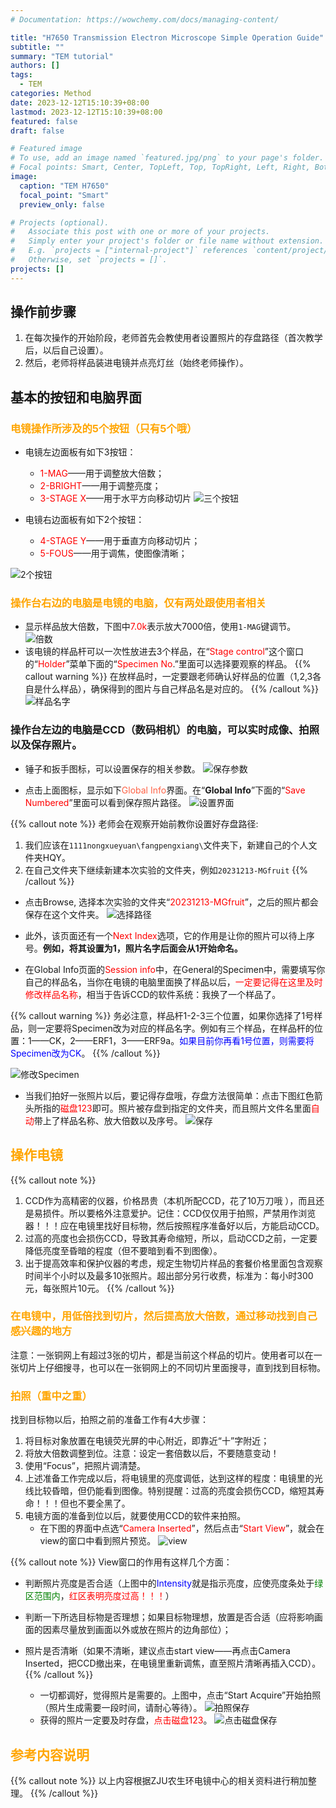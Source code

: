 ```yaml
---
# Documentation: https://wowchemy.com/docs/managing-content/

title: "H7650 Transmission Electron Microscope Simple Operation Guide"
subtitle: ""
summary: "TEM tutorial"
authors: []
tags:
  - TEM
categories: Method
date: 2023-12-12T15:10:39+08:00
lastmod: 2023-12-12T15:10:39+08:00
featured: false
draft: false

# Featured image
# To use, add an image named `featured.jpg/png` to your page's folder.
# Focal points: Smart, Center, TopLeft, Top, TopRight, Left, Right, BottomLeft, Bottom, BottomRight.
image:
  caption: "TEM H7650"
  focal_point: "Smart"
  preview_only: false

# Projects (optional).
#   Associate this post with one or more of your projects.
#   Simply enter your project's folder or file name without extension.
#   E.g. `projects = ["internal-project"]` references `content/project/deep-learning/index.md`.
#   Otherwise, set `projects = []`.
projects: []
---
```

## 操作前步骤
1. 在每次操作的开始阶段，老师首先会教使用者设置照片的存盘路径（首次教学后，以后自己设置）。
2. 然后，老师将样品装进电镜并点亮灯丝（始终老师操作）。

## 基本的按钮和电脑界面
### <font color=orange>电镜操作所涉及的5个按钮（只有5个哦）</font>
- 电镜左边面板有如下3按钮：
  - <font color=red>1-MAG</font>——用于调整放大倍数；
  - <font color=red>2-BRIGHT</font>——用于调整亮度；
  - <font color=red>3-STAGE X</font>——用于水平方向移动切片
![三个按钮](<图片 1.jpg>)

- 电镜右边面板有如下2个按钮：
  - <font color=red>4-STAGE Y</font>——用于垂直方向移动切片；
  - <font color=red>5-FOUS</font>——用于调焦，使图像清晰；

![2个按钮](<图片 2.jpg>)

### <font color=orange>操作台右边的电脑是电镜的电脑，仅有两处跟使用者相关</font>
- 显示样品放大倍数，下图中<font color=red>7.0k</font>表示放大7000倍，使用`1-MAG`键调节。
![倍数](image.png)
- 该电镜的样品杆可以一次性放进去3个样品，在“<font color=red>Stage control</font>”这个窗口的“<font color=red>Holder</font>”菜单下面的“<font color=red>Specimen No</font>.”里面可以选择要观察的样品。
{{% callout warning %}}
在放样品时，一定要跟老师确认好样品的位置（1,2,3各自是什么样品），确保得到的图片与自己样品名是对应的。
{{% /callout %}}
![样品名字](image-1.png)

### 操作台左边的电脑是CCD（数码相机）的电脑，可以实时成像、拍照以及保存照片。
- 锤子和扳手图标，可以设置保存的相关参数。
![保存参数](image-2.png)

- 点击上面图标，显示如下<font color=tomato>Global Info</font>界面。在“**Global Info**”下面的“<font color=red>Save Numbered</font>”里面可以看到保存照片路径。
![设置界面](image-3.png)

{{% callout note %}}
老师会在观察开始前教你设置好存盘路径: 
1. 我们应该在`1111nongxueyuan\fangpengxiang\`文件夹下，新建自己的个人文件夹HQY。
2. 在自己文件夹下继续新建本次实验的文件夹，例如`20231213-MGfruit`
{{% /callout %}} 

  - 点击Browse, 选择本次实验的文件夹“<font color=red>20231213-MGfruit</font>”，之后的照片都会保存在这个文件夹。
![选择路径](image-4.png)

  - 此外，该页面还有一个<font color=red>Next Index</font>选项，它的作用是让你的照片可以待上序号。**例如，将其设置为1，照片名字后面会从1开始命名。**

  - 在Global Info页面的<font color=red>Session info</font>中，在General的Specimen中，需要填写你自己的样品名，当你在电镜的电脑里面换了样品以后，<font color=red>一定要记得在这里及时修改样品名称</font>，相当于告诉CCD的软件系统：我换了一个样品了。

{{% callout warning %}}
务必注意，样品杆1-2-3三个位置，如果你选择了1号样品，则一定要将Specimen改为对应的样品名字。例如有三个样品，在样品杆的位置：1——CK，2——ERF1，3——ERF9a。<font color=blue>如果目前你再看1号位置，则需要将Specimen改为CK</font>。
{{% /callout %}}

![修改Specimen](image-5.png)

  - 当我们拍好一张照片以后，要记得存盘哦，存盘方法很简单：点击下图红色箭头所指的<font color=red>磁盘123</font>即可。照片被存盘到指定的文件夹，而且照片文件名里面<font color=red>自动</font>带上了样品名称、放大倍数以及序号。
![保存](image-6.png)

## <font color=orange>操作电镜</font>

{{% callout note %}}
1. CCD作为高精密的仪器，价格昂贵（本机所配CCD，花了10万刀哦 ），而且还是易损件。所以要格外注意爱护。记住：CCD仅仅用于拍照，严禁用作浏览器！！！应在电镜里找好目标物，然后按照程序准备好以后，方能启动CCD。
2. 过高的亮度也会损伤CCD，导致其寿命缩短，所以，启动CCD之前，一定要降低亮度至昏暗的程度（但不要暗到看不到图像）。
3. 出于提高效率和保护仪器的考虑，规定生物切片样品的套餐价格里面包含观察时间半个小时以及最多10张照片。超出部分另行收费，标准为：每小时300元，每张照片10元。
{{% /callout %}} 

### <font color=orange>在电镜中，用低倍找到切片，然后提高放大倍数，通过移动找到自己感兴趣的地方</font>
注意：一张铜网上有超过3张的切片，都是当前这个样品的切片。使用者可以在一张切片上仔细搜寻，也可以在一张铜网上的不同切片里面搜寻，直到找到目标物。
### <font color=orange>拍照（重中之重）</font>
找到目标物以后，拍照之前的准备工作有4大步骤：
1. 将目标对象放置在电镜荧光屏的中心附近，即靠近“十”字附近；
2. 将放大倍数调整到位。注意：设定一套倍数以后，不要随意变动！
3. 使用“Focus”，把照片调清楚。
4. 上述准备工作完成以后，将电镜里的亮度调低，达到这样的程度：电镜里的光线比较昏暗，但仍能看到图像。特别提醒：过高的亮度会损伤CCD，缩短其寿命！！！但也不要全黑了。
5. 电镜方面的准备到位以后，就要使用CCD的软件来拍照。
   - 在下图的界面中点选“<font color=red>Camera Inserted</font>”，然后点击“<font color=red>Start View</font>”，就会在view的窗口中看到照片预览。
![view](image-7.png)

{{% callout note %}}
View窗口的作用有这样几个方面：
- 判断照片亮度是否合适（上图中的<font color=blue>Intensity</font>就是指示亮度，应使亮度条处于<font color=green>绿区范围内</font>，<font color=red>红区表明亮度过高！！！</font>）
- 判断一下所选目标物是否理想；如果目标物理想，放置是否合适（应将影响画面的因素尽量放到画面以外或放在照片的边角部位）；
- 照片是否清晰（如果不清晰，建议点击start view——再点击Camera Inserted，把CCD撤出来，在电镜里重新调焦，直至照片清晰再插入CCD）。
{{% /callout %}}

  - 一切都调好，觉得照片是需要的。上图中，点击“Start Acquire”开始拍照（照片生成需要一段时间，请耐心等待）。
![拍照保存](image-8.png)
  - 获得的照片一定要及时存盘，<font color=red>点击磁盘123</font>。
![点击磁盘保存](image-9.png)

## <font color=orange>参考内容说明</font>
{{% callout note %}}
以上内容根据ZJU农生环电镜中心的相关资料进行稍加整理。
{{% /callout %}}
